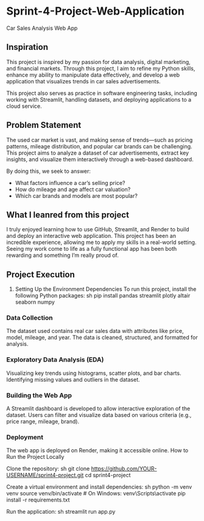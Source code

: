 # Sprint-4-Project-Web-Application
Car Sales Analysis Web App
## Inspiration
This project is inspired by my passion for data analysis, digital marketing, and financial markets. Through this project, I aim to refine my Python skills, enhance my ability to manipulate data effectively, and develop a web application that visualizes trends in car sales advertisements.

This project also serves as practice in software engineering tasks, including working with Streamlit, handling datasets, and deploying applications to a cloud service.

## Problem Statement
The used car market is vast, and making sense of trends—such as pricing patterns, mileage distribution, and popular car brands can be challenging. This project aims to analyze a dataset of car advertisements, extract key insights, and visualize them interactively through a web-based dashboard.

By doing this, we seek to answer:

* What factors influence a car’s selling price?
* How do mileage and age affect car valuation?
* Which car brands and models are most popular?

## What I leanred from this project
I truly enjoyed learning how to use GitHub, Streamlit, and Render to build and deploy an interactive web application. This project has been an incredible experience, allowing me to apply my skills in a real-world setting. Seeing my work come to life as a fully functional app has been both rewarding and something I’m really proud of.

## Project Execution
1. Setting Up the Environment
Dependencies
To run this project, install the following Python packages:
sh
pip install pandas streamlit plotly altair seaborn numpy

### Data Collection
The dataset used contains real car sales data with attributes like price, model, mileage, and year.
The data is cleaned, structured, and formatted for analysis.

### Exploratory Data Analysis (EDA)
Visualizing key trends using histograms, scatter plots, and bar charts.
Identifying missing values and outliers in the dataset.

### Building the Web App
A Streamlit dashboard is developed to allow interactive exploration of the dataset.
Users can filter and visualize data based on various criteria (e.g., price range, mileage, brand).

### Deployment
The web app is deployed on Render, making it accessible online.
How to Run the Project Locally

Clone the repository:
sh
git clone https://github.com/YOUR-USERNAME/sprint4-project.git
cd sprint4-project

Create a virtual environment and install dependencies:
sh
python -m venv venv
source venv/bin/activate  # On Windows: venv\Scripts\activate
pip install -r requirements.txt

Run the application:
sh
streamlit run app.py
